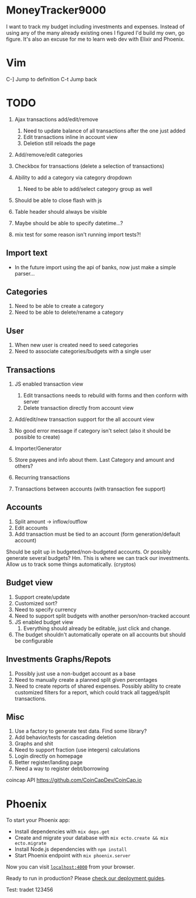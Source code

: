 # MoneyTracker9000

I want to track my budget including investments and expenses. Instead of using any of the many already existing ones I figured I'd build my own, go figure. It's also an excuse for me to learn web dev with Elixir and Phoenix.

# Vim

C-]     Jump to definition
C-t     Jump back

# TODO
1. Ajax transactions add/edit/remove
    1. Need to update balance of all transactions after the one just added
    1. Edit transactions inline in account view
    1. Deletion still reloads the page
1. Add/remove/edit categories

1. Checkbox for transactions (delete a selection of transactions)
1. Ability to add a category via category dropdown
    1. Need to be able to add/select category group as well
1. Should be able to close flash with js
1. Table header should always be visible

1. Maybe should be able to specify datetime...?
1. mix test for some reason isn't running import tests?!

## Import text
* In the future import using the api of banks, now just make a simple parser...

## Categories
1. Need to be able to create a category
1. Need to be able to delete/rename a category

## User
1. When new user is created need to seed categories
1. Need to associate categories/budgets with a single user

## Transactions
1. JS enabled transaction view
    1. Edit transactions needs to rebuild with forms and then conform with server
    1. Delete transaction directly from account view
1. Add/edit/new transaction support for the all account view

1. No good error message if category isn't select (also it should be possible to create)
1. Importer/Generator
1. Store payees and info about them. Last Category and amount and others?
1. Recurring transactions
1. Transactions between accounts (with transaction fee support)

## Accounts
1. Split amount -> inflow/outflow
1. Edit accounts
1. Add transaction must be tied to an account (form generation/default account)

Should be split up in budgeted/non-budgeted accounts. Or possibly generate several budgets? Hm.
This is where we can track our investments.
Allow us to track some things automatically. (cryptos)

## Budget view
1. Support create/update
1. Customized sort?
1. Need to specify currency
1. Need to support split budgets with another person/non-tracked account
1. JS enabled budget view
    1. Everything should already be editable, just click and change.
1. The budget shouldn't automatically operate on all accounts but should be configurable

## Investments Graphs/Repots
1. Possibly just use a non-budget account as a base
1. Need to manually create a planned split given percentages
1. Need to create reports of shared expenses.
    Possibly ability to create customized filters for a report, which could track all tagged/split transactions.

## Misc
1. Use a factory to generate test data. Find some library?
1. Add behavior/tests for cascading deletion
1. Graphs and shit
1. Need to support fraction (use integers) calculations
1. Login directly on homepage
1. Better register/landing page
1. Need a way to register debt/borrowing

coincap API <https://github.com/CoinCapDev/CoinCap.io>

# Phoenix

To start your Phoenix app:

  * Install dependencies with `mix deps.get`
  * Create and migrate your database with `mix ecto.create && mix ecto.migrate`
  * Install Node.js dependencies with `npm install`
  * Start Phoenix endpoint with `mix phoenix.server`

Now you can visit [`localhost:4000`](http://localhost:4000) from your browser.

Ready to run in production? Please [check our deployment guides](http://www.phoenixframework.org/docs/deployment).

Test: tradet 123456

